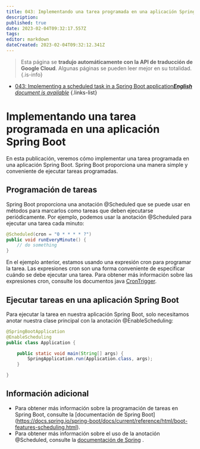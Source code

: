 ```yaml
---
title: 043: Implementando una tarea programada en una aplicación Spring Boot
description: 
published: true
date: 2023-02-04T09:32:17.557Z
tags: 
editor: markdown
dateCreated: 2023-02-04T09:32:12.341Z
---
```


> Esta página se **tradujo automáticamente con la API de traducción de Google Cloud**.
Algunas páginas se pueden leer mejor en su totalidad.{.is-info}



- [043: Implementing a scheduled task in a Spring Boot application***English** document is available*](/en/Knowledge-base/Spring-Boot/Learning/043-implementing-a-scheduled-task-in-a-spring-boot-application)
{.links-list}


# Implementando una tarea programada en una aplicación Spring Boot

En esta publicación, veremos cómo implementar una tarea programada en una aplicación Spring Boot. Spring Boot proporciona una manera simple y conveniente de ejecutar tareas programadas.

## Programación de tareas

Spring Boot proporciona una anotación @Scheduled que se puede usar en métodos para marcarlos como tareas que deben ejecutarse periódicamente. Por ejemplo, podemos usar la anotación @Scheduled para ejecutar una tarea cada minuto:

```java
@Scheduled(cron = "0 * * * * ?")
public void runEveryMinute() {
    // do something
}
```

En el ejemplo anterior, estamos usando una expresión cron para programar la tarea. Las expresiones cron son una forma conveniente de especificar cuándo se debe ejecutar una tarea. Para obtener más información sobre las expresiones cron, consulte los documentos java [CronTrigger](https://docs.spring.io/spring/docs/current/javadoc-api/org/springframework/scheduling/support/CronTrigger.html).

## Ejecutar tareas en una aplicación Spring Boot

Para ejecutar la tarea en nuestra aplicación Spring Boot, solo necesitamos anotar nuestra clase principal con la anotación @EnableScheduling:

```java
@SpringBootApplication
@EnableScheduling
public class Application {

    public static void main(String[] args) {
        SpringApplication.run(Application.class, args);
    }

}
```

## Información adicional

- Para obtener más información sobre la programación de tareas en Spring Boot, consulte la [documentación de Spring Boot] (https://docs.spring.io/spring-boot/docs/current/reference/html/boot-features-scheduling.html).
- Para obtener más información sobre el uso de la anotación @Scheduled, consulte la [documentación de Spring](https://docs.spring.io/spring/docs/current/javadoc-api/org/springframework/scheduling/annotation/Scheduled.html) .